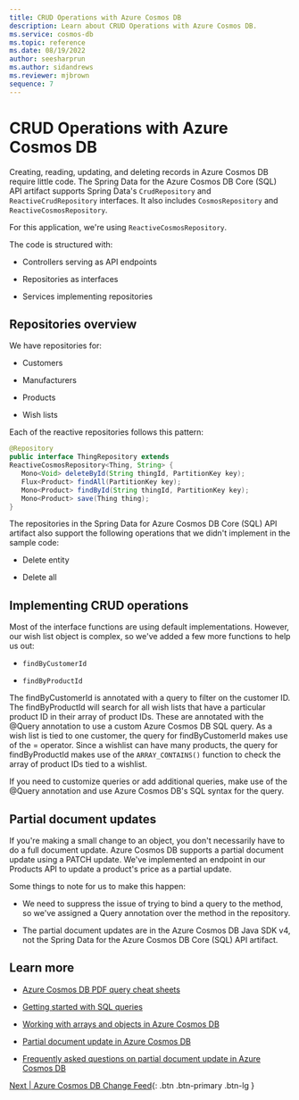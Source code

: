 ```yaml
---
title: CRUD Operations with Azure Cosmos DB
description: Learn about CRUD Operations with Azure Cosmos DB.
ms.service: cosmos-db
ms.topic: reference
ms.date: 08/19/2022
author: seesharprun
ms.author: sidandrews
ms.reviewer: mjbrown
sequence: 7
---
```


# CRUD Operations with Azure Cosmos DB

Creating, reading, updating, and deleting records in Azure Cosmos DB require little code. The Spring Data for the Azure Cosmos DB Core (SQL) API artifact supports Spring Data's `CrudRepository` and `ReactiveCrudRepository` interfaces. It also includes `CosmosRepository` and `ReactiveCosmosRepository`.

For this application, we're using `ReactiveCosmosRepository`.

The code is structured with:

- Controllers serving as API endpoints

- Repositories as interfaces

- Services implementing repositories

## Repositories overview

We have repositories for:

- Customers

- Manufacturers

- Products

- Wish lists

Each of the reactive repositories follows this pattern:

```java
@Repository
public interface ThingRepository extends
ReactiveCosmosRepository<Thing, String> {
   Mono<Void> deleteById(String thingId, PartitionKey key);
   Flux<Product> findAll(PartitionKey key);
   Mono<Product> findById(String thingId, PartitionKey key);
   Mono<Product> save(Thing thing);
}
```

The repositories in the Spring Data for Azure Cosmos DB Core (SQL) API artifact also support the following operations that we didn't implement in the sample code:

- Delete entity

- Delete all

## Implementing CRUD operations

Most of the interface functions are using default implementations. However, our wish list object is complex, so we've added a few more functions to help us out:

- `findByCustomerId`

- `findByProductId`

The findByCustomerId is annotated with a query to filter on the customer ID. The findByProductId will search for all wish lists that have a particular product ID in their array of product IDs. These are annotated with the \@Query annotation to use a custom Azure Cosmos DB SQL query. As a wish list is tied to one customer, the query for findByCustomerId makes use of the = operator. Since a wishlist can have many products, the query for findByProductId makes use of the `ARRAY_CONTAINS()` function to check the array of product IDs tied to a wishlist.

If you need to customize queries or add additional queries, make use of the \@Query annotation and use Azure Cosmos DB's SQL syntax for the query.

## Partial document updates

If you're making a small change to an object, you don't necessarily have to do a full document update. Azure Cosmos DB supports a partial document update using a PATCH update. We've implemented an endpoint in our Products API to update a product's price as a partial update.

Some things to note for us to make this happen:

- We need to suppress the issue of trying to bind a query to the method, so we've assigned a Query annotation over the method in the repository.

- The partial document updates are in the Azure Cosmos DB Java SDK v4, not the Spring Data for the Azure Cosmos DB Core (SQL) API artifact.

## Learn more

- [Azure Cosmos DB PDF query cheat sheets](https://docs.microsoft.com/azure/cosmos-db/sql/query-cheat-sheet)

- [Getting started with SQL queries](https://docs.microsoft.com/azure/cosmos-db/sql/sql-query-getting-started)

- [Working with arrays and objects in Azure Cosmos DB](https://docs.microsoft.com/azure/cosmos-db/sql/sql-query-object-array)

- [Partial document update in Azure Cosmos DB](https://docs.microsoft.com/azure/cosmos-db/partial-document-update)

- [Frequently asked questions on partial document update in Azure Cosmos DB](https://docs.microsoft.com/azure/cosmos-db/partial-document-update-faq)

[Next &#124; Azure Cosmos DB Change Feed](change-feed-concepts.md){: .btn .btn-primary .btn-lg }
